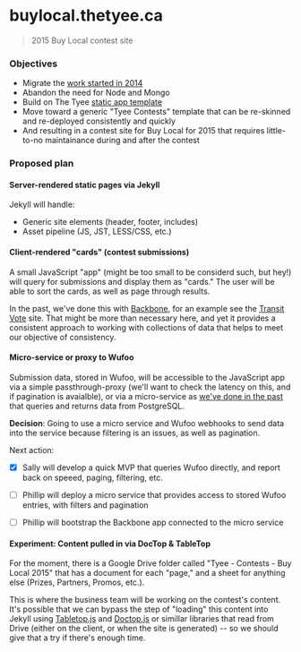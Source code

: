 # buylocal.thetyee.ca

> 2015 Buy Local contest site

### Objectives

* Migrate the [work started in 2014](https://github.com/TheTyee/buylocal)
* Abandon the need for Node and Mongo
* Build on The Tyee [static app template](https://github.com/TheTyee/static-app-template)
* Move toward a generic "Tyee Contests" template that can be re-skinned and re-deployed consistently and quickly
* And resulting in a contest site for Buy Local for 2015 that requires little-to-no maintainance during and after the contest

### Proposed plan

#### Server-rendered static pages via Jekyll

Jekyll will handle:

* Generic site elements (header, footer, includes)
* Asset pipeline (JS, JST, LESS/CSS, etc.)

#### Client-rendered "cards" (contest submissions)

A small JavaScript "app" (might be too small to be considerd such, but hey!) will query for submissions and display them as "cards." The user will be able to sort the cards, as well as page through results.

In the past, we've done this with [Backbone](http://backbonejs.org/), for an example see the [Transit Vote](https://github.com/TheTyee/transit-vote.thetyee.ca) site. That might be more than necessary here, and yet it provides a consistent approach to working with collections of data that helps to meet our objective of consistency.

#### Micro-service or proxy to Wufoo

Submission data, stored in Wufoo, will be accessible to the JavaScript app via a simple passthrough-proxy (we'll want to check the latency on this, and if pagination is avaialble), or via a micro-service as [we've done in the past](https://github.com/phillipadsmith/widgets.thetyee.ca) that queries and returns data from PostgreSQL.

**Decision**: Going to use a micro service and Wufoo webhooks to send data into the service because filtering is an issues, as well as pagination.

Next action:
- [X] Sally will develop a quick MVP that queries Wufoo directly, and report back on speeed, paging, filtering, etc.
- [ ] Phillip will deploy a micro service that provides access to stored Wufoo entries, with filters and pagination
- [ ] Phillip will bootstrap the Backbone app connected to the micro service


#### Experiment: Content pulled in via DocTop & TableTop

For the moment, there is a Google Drive folder called "Tyee - Contests - Buy Local 2015" that has a document for each "page," and a sheet for anything else (Prizes, Partners, Promos, etc.). 

This is where the business team will be working on the contest's content. It's possible that we can bypass the step of "loading" this content into Jekyll using [Tabletop.js](https://github.com/jsoma/tabletop) and [Doctop.js](https://github.com/times/doctop) or simillar libraries that read from Drive (either on the client, or when the site is generated) -- so we should give that a try if there's enough time.
